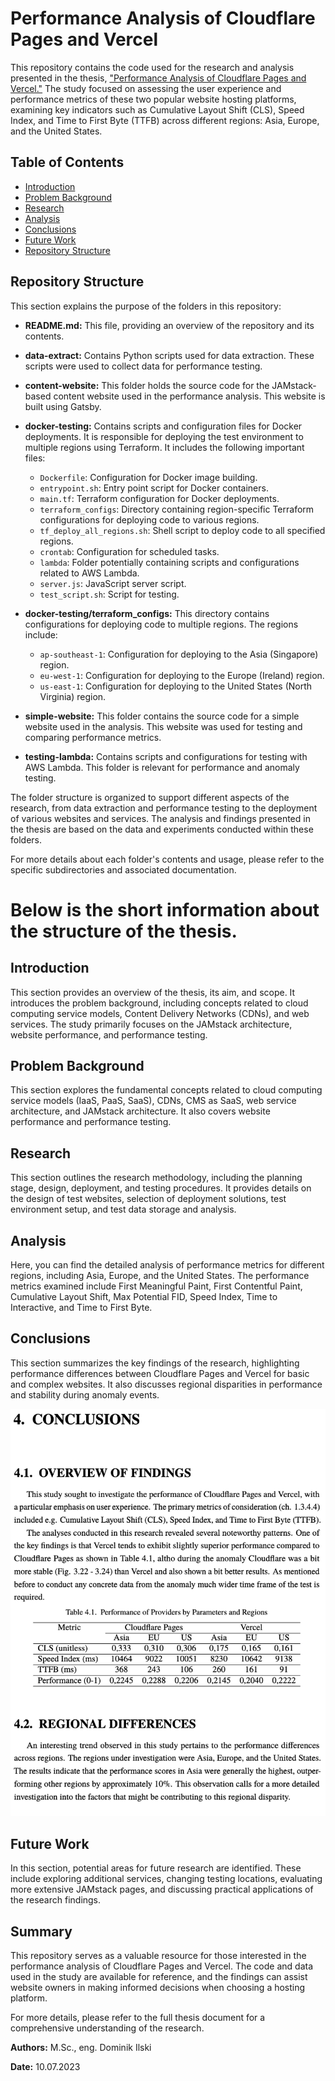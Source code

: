 # Performance Analysis of Cloudflare Pages and Vercel

This repository contains the code used for the research and analysis presented in the thesis, ["Performance Analysis of Cloudflare Pages and Vercel."](https://github.com/DominikIlski/Masters_Thesis_Paper) The study focused on assessing the user experience and performance metrics of these two popular website hosting platforms, examining key indicators such as Cumulative Layout Shift (CLS), Speed Index, and Time to First Byte (TTFB) across different regions: Asia, Europe, and the United States.

## Table of Contents

- [Introduction](#introduction)
- [Problem Background](#problem-background)
- [Research](#research)
- [Analysis](#analysis)
- [Conclusions](#conclusions)
- [Future Work](#future-work)
- [Repository Structure](#repository-structure)

## Repository Structure

This section explains the purpose of the folders in this repository:

- **README.md:** This file, providing an overview of the repository and its contents.

- **data-extract:** Contains Python scripts used for data extraction. These scripts were used to collect data for performance testing.

- **content-website:** This folder holds the source code for the JAMstack-based content website used in the performance analysis. This website is built using Gatsby.

- **docker-testing:** Contains scripts and configuration files for Docker deployments. It is responsible for deploying the test environment to multiple regions using Terraform. It includes the following important files:
  - `Dockerfile`: Configuration for Docker image building.
  - `entrypoint.sh`: Entry point script for Docker containers.
  - `main.tf`: Terraform configuration for Docker deployments.
  - `terraform_configs`: Directory containing region-specific Terraform configurations for deploying code to various regions.
  - `tf_deploy_all_regions.sh`: Shell script to deploy code to all specified regions.
  - `crontab`: Configuration for scheduled tasks.
  - `lambda`: Folder potentially containing scripts and configurations related to AWS Lambda.
  - `server.js`: JavaScript server script.
  - `test_script.sh`: Script for testing.

- **docker-testing/terraform_configs:** This directory contains configurations for deploying code to multiple regions. The regions include:
  - `ap-southeast-1`: Configuration for deploying to the Asia (Singapore) region.
  - `eu-west-1`: Configuration for deploying to the Europe (Ireland) region.
  - `us-east-1`: Configuration for deploying to the United States (North Virginia) region.

- **simple-website:** This folder contains the source code for a simple website used in the analysis. This website was used for testing and comparing performance metrics.

- **testing-lambda:** Contains scripts and configurations for testing with AWS Lambda. This folder is relevant for performance and anomaly testing.

The folder structure is organized to support different aspects of the research, from data extraction and performance testing to the deployment of various websites and services. The analysis and findings presented in the thesis are based on the data and experiments conducted within these folders.

For more details about each folder's contents and usage, please refer to the specific subdirectories and associated documentation.

# **Below is the short information about the structure of the thesis.**

## Introduction

This section provides an overview of the thesis, its aim, and scope. It introduces the problem background, including concepts related to cloud computing service models, Content Delivery Networks (CDNs), and web services. The study primarily focuses on the JAMstack architecture, website performance, and performance testing.

## Problem Background

This section explores the fundamental concepts related to cloud computing service models (IaaS, PaaS, SaaS), CDNs, CMS as SaaS, web service architecture, and JAMstack architecture. It also covers website performance and performance testing.

## Research

This section outlines the research methodology, including the planning stage, design, deployment, and testing procedures. It provides details on the design of test websites, selection of deployment solutions, test environment setup, and test data storage and analysis.

## Analysis

Here, you can find the detailed analysis of performance metrics for different regions, including Asia, Europe, and the United States. The performance metrics examined include First Meaningful Paint, First Contentful Paint, Cumulative Layout Shift, Max Potential FID, Speed Index, Time to Interactive, and Time to First Byte.

## Conclusions

This section summarizes the key findings of the research, highlighting performance differences between Cloudflare Pages and Vercel for basic and complex websites. It also discusses regional disparities in performance and stability during anomaly events.

![conculsons](images/conclusions.png)

## Future Work

In this section, potential areas for future research are identified. These include exploring additional services, changing testing locations, evaluating more extensive JAMstack pages, and discussing practical applications of the research findings.

## Summary

This repository serves as a valuable resource for those interested in the performance analysis of Cloudflare Pages and Vercel. The code and data used in the study are available for reference, and the findings can assist website owners in making informed decisions when choosing a hosting platform.

For more details, please refer to the full thesis document for a comprehensive understanding of the research.

**Authors:** M.Sc., eng. Dominik Ilski

**Date:** 10.07.2023


